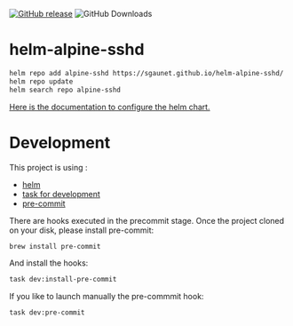 [![GitHub release](https://img.shields.io/github/release/sgaunet/helm-alpine-sshd.svg)](https://github.com/sgaunet/helm-alpine-sshd/releases/latest)
![GitHub Downloads](https://img.shields.io/github/downloads/sgaunet/helm-alpine-sshd/total)

# helm-alpine-sshd

```bash
helm repo add alpine-sshd https://sgaunet.github.io/helm-alpine-sshd/
helm repo update
helm search repo alpine-sshd
```

[Here is the documentation to configure the helm chart.](charts/alpine-sshd/README.md)

# Development

This project is using :

* [helm](https://helm.sh/)
* [task for development](https://taskfile.dev/#/)
* [pre-commit](https://pre-commit.com/)

There are hooks executed in the precommit stage. Once the project cloned on your disk, please install pre-commit:

```bash
brew install pre-commit
```

And install the hooks:

```bash
task dev:install-pre-commit
```

If you like to launch manually the pre-commmit hook:

```bash
task dev:pre-commit
```
